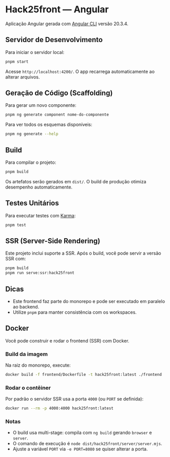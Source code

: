 # Hack25front — Angular

Aplicação Angular gerada com [Angular CLI](https://github.com/angular/angular-cli) versão 20.3.4.

## Servidor de Desenvolvimento
Para iniciar o servidor local:
```bash
pnpm start
```
Acesse `http://localhost:4200/`. O app recarrega automaticamente ao alterar arquivos.

## Geração de Código (Scaffolding)
Para gerar um novo componente:
```bash
pnpm ng generate component nome-do-componente
```
Para ver todos os esquemas disponíveis:
```bash
pnpm ng generate --help
```

## Build
Para compilar o projeto:
```bash
pnpm build
```
Os artefatos serão gerados em `dist/`. O build de produção otimiza desempenho automaticamente.

## Testes Unitários
Para executar testes com [Karma](https://karma-runner.github.io):
```bash
pnpm test
```

## SSR (Server-Side Rendering)
Este projeto inclui suporte a SSR. Após o build, você pode servir a versão SSR com:
```bash
pnpm build
pnpm run serve:ssr:hack25front
```

## Dicas
- Este frontend faz parte do monorepo e pode ser executado em paralelo ao backend.
- Utilize `pnpm` para manter consistência com os workspaces.

## Docker
Você pode construir e rodar o frontend (SSR) com Docker.

### Build da imagem
Na raiz do monorepo, execute:
```bash
docker build -f frontend/Dockerfile -t hack25front:latest ./frontend
```

### Rodar o contêiner
Por padrão o servidor SSR usa a porta `4000` (ou `PORT` se definida):
```bash
docker run --rm -p 4000:4000 hack25front:latest
```

### Notas
- O build usa multi-stage: compila com `ng build` gerando `browser` e `server`.
- O comando de execução é `node dist/hack25front/server/server.mjs`.
- Ajuste a variável `PORT` via `-e PORT=8080` se quiser alterar a porta.
